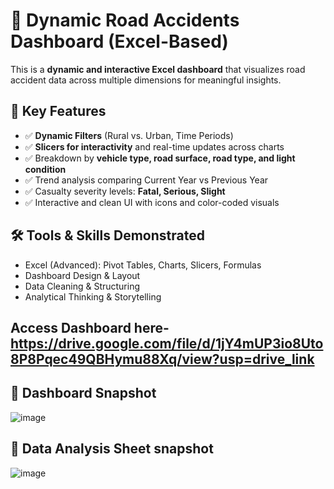 # 🚧 Dynamic Road Accidents Dashboard (Excel-Based)

This is a **dynamic and interactive Excel dashboard** that visualizes road accident data across multiple dimensions for meaningful insights.

## 🚀 Key Features
- ✅ **Dynamic Filters** (Rural vs. Urban, Time Periods)
- ✅ **Slicers for interactivity** and real-time updates across charts
- ✅ Breakdown by **vehicle type, road surface, road type, and light condition**
- ✅ Trend analysis comparing Current Year vs Previous Year
- ✅ Casualty severity levels: **Fatal, Serious, Slight**
- ✅ Interactive and clean UI with icons and color-coded visuals

## 🛠️ Tools & Skills Demonstrated
- Excel (Advanced): Pivot Tables, Charts, Slicers, Formulas
- Dashboard Design & Layout
- Data Cleaning & Structuring
- Analytical Thinking & Storytelling

## Access Dashboard here-https://drive.google.com/file/d/1jY4mUP3io8Uto8P8Pqec49QBHymu88Xq/view?usp=drive_link

## 📸 Dashboard Snapshot
![image](https://github.com/user-attachments/assets/3d006bb3-d6e2-400d-843f-72f57428031f)

## 📸 Data Analysis Sheet snapshot
![image](https://github.com/user-attachments/assets/bdfb91cf-3c15-48e2-b54b-26aa55873340)
